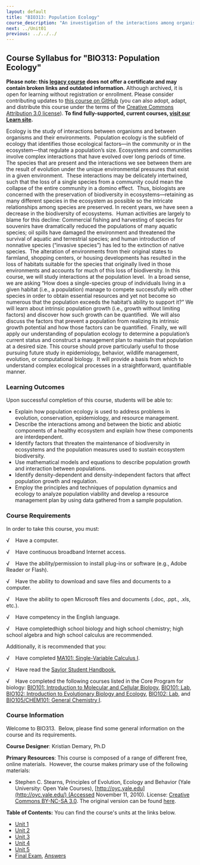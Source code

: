```yaml
---
layout: default
title: "BIO313: Population Ecology"
course_description: "An investigation of the interactions among organisms and their environment that influence and regulate population size. Covers forms of intrinsic population growth and factors affecting that growth, ecological relationships, and the means through which populations can be managed to maintain species and biodiversity."
next: ../Unit01
previous: ../../../
---
```

Course Syllabus for "BIO313: Population Ecology"
------------------------------------------------

**Please note: this [legacy course](https://sayloracademy.zendesk.com/hc/en-us/articles/206089967) does not offer a certificate and may contain 
broken links and outdated information.** Although archived, it is open 
for learning without registration or enrollment. Please consider contributing 
updates to [this course on GitHub](https://github.com/saylordotorg/course_bio313) 
(you can also adopt, adapt, and distribute this course under the terms of 
the [Creative Commons Attribution 3.0 license](http://creativecommons.org/licenses/by/3.0/)). **To find fully-supported, current courses, [visit our 
Learn site](https://learn.saylor.org).**

Ecology is the study of interactions between organisms and between
organisms and their environments.  Population ecology is the subfield of
ecology that identifies those ecological factors—in the community or in
the ecosystem—that regulate a population’s size. Ecosystems and
communities involve complex interactions that have evolved over long
periods of time.  The species that are present and the interactions we
see between them are the result of evolution under the unique
environmental pressures that exist in a given environment.  These
interactions may be delicately intertwined, such that the loss of a
single species from a community could mean the collapse of the entire
community in a domino effect.  Thus, biologists are concerned with the
preservation of biodiversity in ecosystems—retaining as many different
species in the ecosystem as possible so the intricate relationships
among species are preserved. In recent years, we have seen a decrease in
the biodiversity of ecosystems.  Human activities are largely to blame
for this decline: Commercial fishing and harvesting of species for
souvenirs have dramatically reduced the populations of many aquatic
species; oil spills have damaged the environment and threatened the
survival of aquatic and terrestrial species; and human introduction of
nonnative species (“invasive species”) has led to the extinction of
native species.  The alteration of environments from their original
states to farmland, shopping centers, or housing developments has
resulted in the loss of habitats suitable for the species that
originally lived in those environments and accounts for much of this
loss of biodiversity. In this course, we will study interactions at the
population level.  In a broad sense, we are asking “How does a
single-species group of individuals living in a given habitat (i.e., a
population) manage to compete successfully with other species in order
to obtain essential resources and yet not become so numerous that the
population exceeds the habitat’s ability to support it?” We will learn
about intrinsic population growth (i.e., growth without limiting
factors) and discover how such growth can be quantified.  We will also
discuss the factors that prevent a population from realizing its
intrinsic growth potential and how those factors can be quantified. 
Finally, we will apply our understanding of population ecology to
determine a population’s current status and construct a management plan
to maintain that population at a desired size. This course should prove
particularly useful to those pursuing future study in epidemiology,
behavior, wildlife management, evolution, or computational biology.  It
will provide a basis from which to understand complex ecological
processes in a straightforward, quantifiable manner.

### Learning Outcomes

Upon successful completion of this course, students will be able to:

-   Explain how population ecology is used to address problems in
    evolution, conservation, epidemiology, and resource management. 
-   Describe the interactions among and between the biotic and abiotic
    components of a healthy ecosystem and explain how these components
    are interdependent.
-   Identify factors that threaten the maintenance of biodiversity in
    ecosystems and the population measures used to sustain ecosystem
    biodiversity. 
-   Use mathematical models and equations to describe population growth
    and interaction between populations. 
-   Identify density-dependent and density-independent factors that
    affect population growth and regulation. 
-   Employ the principles and techniques of population dynamics and
    ecology to analyze population viability and develop a resource
    management plan by using data gathered from a sample population. 

### Course Requirements

In order to take this course, you must:  
  
 √    Have a computer.  
  
 √    Have continuous broadband Internet access.  
  
 √    Have the ability/permission to install plug-ins or software (e.g.,
Adobe Reader or Flash).  
  
 √    Have the ability to download and save files and documents to a
computer.  
  
 √    Have the ability to open Microsoft files and documents (.doc,
.ppt., .xls, etc.).  
  
 √    Have competency in the English language.  
  
 √    Have completedhigh school biology and high school chemistry; high
school algebra and high school calculus are recommended.  
  
 Additionally, it is recommended that you:  
  
 √    Have completed [MA101: Single-Variable Calculus
I](http://www.saylor.org/courses/ma101/).   
  
 √    Have read the [Saylor Student
Handbook.](https://resources.saylor.org/wwwresources/archived/site/wp-content/uploads/2012/05/Saylor-StudentHandbook.pdf)  
  
 √    Have completed the following courses listed in the Core Program
for biology: [BIO101: Introduction to Molecular and Cellular
Biology](http://www.saylor.org/courses/bio101a/), [BIO101:
Lab](http://www.saylor.org/courses/bio101-lab/), [BIO102: Introduction
to Evolutionary Biology and
Ecology](http://www.saylor.org/courses/bio102/), [BIO102:
Lab](http://www.saylor.org/courses/bio102-lab/), and [BIO105/CHEM101:
General Chemistry I](http://www.saylor.org/courses/bio105/).

### Course Information

Welcome to BIO313.  Below, please find some general information on the
course and its requirements.  
  
 **Course Designer**: Kristian Demary, Ph.D  
  
 **Primary Resources**: This course is composed of a range of different
free, online materials.  However, the course makes primary use of the
following materials:  

-   Stephen C. Stearns, Principles of Evolution, Ecology and Behavior
    (Yale University: Open Yale
    Courses), [http://oyc.yale.edu](http://oyc.yale.edu/) (Accessed
    November 11, 2010). License: [Creative Commons BY-NC-SA
    3.0](http://creativecommons.org/licenses/by-nc-sa/3.0/us/). The
    original version can be
    found [here](http://oyc.yale.edu/ecology-and-evolutionary-biology/principles-of-evolution-ecology-and-behavior).

**Table of Contents:** You can find the course's units at the links below.

- [Unit 1](https://legacy.saylor.org/bio313/Unit01/)
- [Unit 2](https://legacy.saylor.org/bio313/Unit02/)
- [Unit 3](https://legacy.saylor.org/bio313/Unit03/)
- [Unit 4](https://legacy.saylor.org/bio313/Unit04/)
- [Unit 5](https://legacy.saylor.org/bio313/Unit05/)
- [Final Exam](http://saylordotorg.github.io/LegacyExams/BIO/BIO313/BIO313-FinalExam.html), [Answers](http://saylordotorg.github.io/LegacyExams/BIO/BIO313/BIO313-FinalExam-Answers.html)
